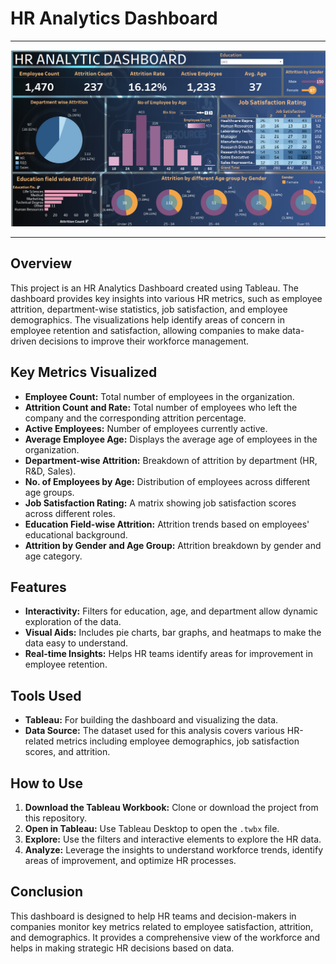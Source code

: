 # HR Analytics Dashboard
---

![Dashboard Screenshot](image.png)

---
## Overview

This project is an HR Analytics Dashboard created using Tableau. The dashboard provides key insights into various HR metrics, such as employee attrition, department-wise statistics, job satisfaction, and employee demographics. The visualizations help identify areas of concern in employee retention and satisfaction, allowing companies to make data-driven decisions to improve their workforce management.

## Key Metrics Visualized

- **Employee Count:** Total number of employees in the organization.
- **Attrition Count and Rate:** Total number of employees who left the company and the corresponding attrition percentage.
- **Active Employees:** Number of employees currently active.
- **Average Employee Age:** Displays the average age of employees in the organization.
- **Department-wise Attrition:** Breakdown of attrition by department (HR, R&D, Sales).
- **No. of Employees by Age:** Distribution of employees across different age groups.
- **Job Satisfaction Rating:** A matrix showing job satisfaction scores across different roles.
- **Education Field-wise Attrition:** Attrition trends based on employees' educational background.
- **Attrition by Gender and Age Group:** Attrition breakdown by gender and age category.

## Features

- **Interactivity:** Filters for education, age, and department allow dynamic exploration of the data.
- **Visual Aids:** Includes pie charts, bar graphs, and heatmaps to make the data easy to understand.
- **Real-time Insights:** Helps HR teams identify areas for improvement in employee retention.

## Tools Used

- **Tableau:** For building the dashboard and visualizing the data.
- **Data Source:** The dataset used for this analysis covers various HR-related metrics including employee demographics, job satisfaction scores, and attrition.

## How to Use

1. **Download the Tableau Workbook:** Clone or download the project from this repository.
2. **Open in Tableau:** Use Tableau Desktop to open the `.twbx` file.
3. **Explore:** Use the filters and interactive elements to explore the HR data.
4. **Analyze:** Leverage the insights to understand workforce trends, identify areas of improvement, and optimize HR processes.

## Conclusion

This dashboard is designed to help HR teams and decision-makers in companies monitor key metrics related to employee satisfaction, attrition, and demographics. It provides a comprehensive view of the workforce and helps in making strategic HR decisions based on data.
